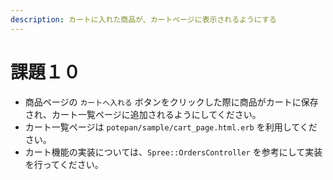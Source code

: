 ```yaml
---
description: カートに入れた商品が、カートページに表示されるようにする
---
```


# 課題１０

* 商品ページの `カートへ入れる` ボタンをクリックした際に商品がカートに保存され、カート一覧ページに追加されるようにしてください。
* カート一覧ページは `potepan/sample/cart_page.html.erb` を利用してください。
* カート機能の実装については、`Spree::OrdersController` を参考にして実装を行ってください。

